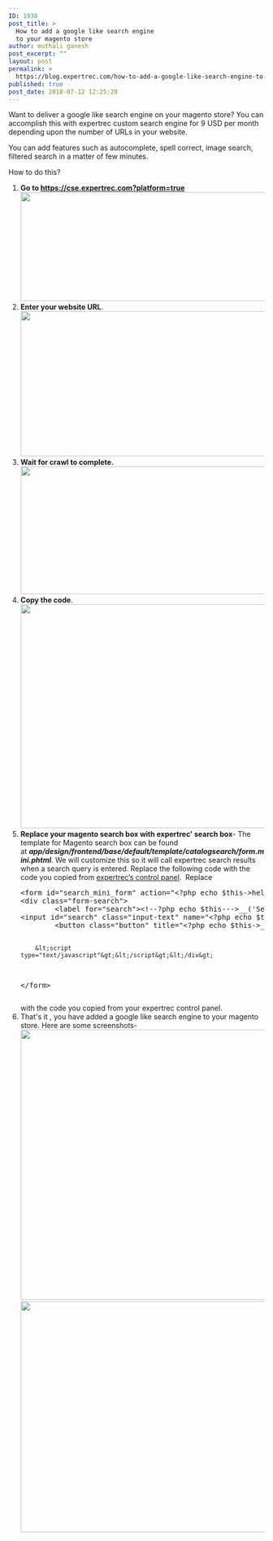 ```yaml
---
ID: 1938
post_title: >
  How to add a google like search engine
  to your magento store
author: muthali ganesh
post_excerpt: ""
layout: post
permalink: >
  https://blog.expertrec.com/how-to-add-a-google-like-search-engine-to-your-magento-store/
published: true
post_date: 2018-07-12 12:25:20
---
```

Want to deliver a google like search engine on your magento store? You can accomplish this with expertrec custom search engine for 9 USD per month depending upon the number of URLs in your website.

You can add features such as autocomplete, spell correct, image search, filtered search in a matter of few minutes.

How to do this?
<ol>
 	<li><strong>Go to <a href="https://cse.expertrec.com?platform=true" target="_blank" rel="noopener">https://cse.expertrec.com?platform=true</a></strong><img src="https://blog.expertrec.com/wp-content/uploads/2018/07/1-1.png" alt="" width="546" height="214" class="wp-image-1951 aligncenter" /></li>
 	<li><strong>Enter your website URL</strong>.<img src="https://blog.expertrec.com/wp-content/uploads/2018/07/2-1.png" alt="" width="537" height="285" class="wp-image-1952 aligncenter" /></li>
 	<li><strong>Wait for crawl to complete.</strong><img src="https://blog.expertrec.com/wp-content/uploads/2018/07/4-1.png" alt="" width="618" height="251" class="wp-image-1954 aligncenter" /></li>
 	<li><strong>Copy the code</strong>.<img src="https://blog.expertrec.com/wp-content/uploads/2018/07/3-1.png" alt="" width="589" height="440" class="wp-image-1953 aligncenter" /></li>
 	<li><strong>Replace your magento search box with expertrec' search box</strong>- <span>The template for Magento search box can be found at <strong><em>app/design/frontend/base/default/template/catalogsearch/form.mini.phtml</em></strong>. We will customize this so it will call expertrec search results when a search query is entered. Replace the following code with the code you copied from <a href="https://cse.expertrec.com/?platform=cse" target="_blank" rel="noopener">expertrec’s control panel</a>.  </span><span>Replace</span>
<pre class="lang:php decode:true">&lt;form id="search_mini_form" action="&lt;?php echo $this-&gt;helper('catalogsearch')-&gt;getResultUrl() ?&gt;" method="get"&gt;
&lt;div class="form-search"&gt;
        &lt;label for="search"&gt;&lt;!--?php echo $this---&gt;__('Search:') ?&gt;&lt;/label&gt;
&lt;input id="search" class="input-text" name="&lt;?php echo $this-&gt;helper('catalogsearch')-&gt;getQueryParamName() ?&gt;" type="text" value="&lt;?php echo $this-&gt;helper('catalogsearch')-&gt;getEscapedQueryText() ?&gt;"&gt;
        &lt;button class="button" title="&lt;?php echo $this-&gt;__('Search') ?&gt;"&gt;&lt;span&gt;&lt;span&gt;&lt;!--?php echo $this---&gt;__('Search') ?&gt;&lt;/span&gt;&lt;/span&gt;&lt;/button&gt;
 
        &lt;script type="text/javascript"&gt;&lt;/script&gt;&lt;/div&gt;
&lt;/form&gt;</pre>
with the code you copied from your expertrec control panel.</li>
 	<li>That's it , you have added a google like search engine to your magento store. Here are some screenshots-<img src="https://blog.expertrec.com/wp-content/uploads/2018/07/5-2.png" alt="" width="592" height="531" class="size-full wp-image-1957 aligncenter" /> <img src="https://blog.expertrec.com/wp-content/uploads/2018/07/6-1.png" alt="" width="646" height="454" class="wp-image-1958 aligncenter" /></li>
</ol>